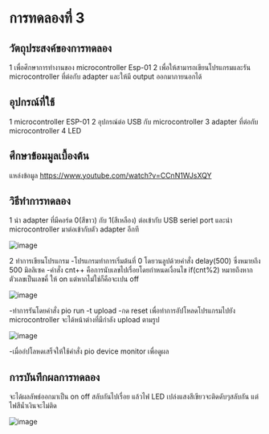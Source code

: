 # การทดลองที่ 3
## วัตถุประสงค์ของการทดลอง
  1 เพื่อศึกษาการทำงานของ microcontroller Esp-01 
  2 เพื่อให้สามารถเขียนโปรแกรมและรัน microcontroller ที่ต่อกับ adapter และให้มี output ออกมาภายนอกได้
## อุปกรณ์ที่ใช้
  1 microcontroller ESP-01
  2 อุปกรณ์ต่อ USB กับ microcontroller
  3 adapter ที่ต่อกับ microcontroller
  4 LED
## ศึกษาข้อมมูลเบื้องต้น
แหล่งข้อมูล https://www.youtube.com/watch?v=CCnN1WJsXQY
## วิธีทำการทดลอง
  1 นำ adapter ที่มีคอร์ด 0(สีขาว) กับ 1(สีเหลือง) ต่อเข้ากับ USB seriel port และนำ microcontroller มาต่อเข้ากับตัว adapter อีกที
  
  
  ![image](https://user-images.githubusercontent.com/80879942/112137666-1e88bb80-8c03-11eb-866b-b516ad5036b6.jpg)
 
 2 ทำการเขียนโปรแกรม 
    -โปรแกรมทำการเริ่มต้นที่ 0 โดยวนลูปด้วยคำสั่ง delay(500) ซึ่งหมายถึง 500 มิลลิเซค
    -คำสั่ง cnt++ คือการนับเลขไปเรื่อยโดยกำหนดเงื่อนไข if(cnt%2) หมายถึงหากตัวเลขเป็นเลขคี่ ให้ on แต่หากไม่ใช่ก็คือจะเปน off
    
    
  ![image](https://user-images.githubusercontent.com/80879942/112139226-1c276100-8c05-11eb-9b71-6711fb943ae2.jpg)

   -ทำการรันโดยคำสั่ง pio run -t upload
   -กด reset เพื่อทำการอัปโหลดโปรแกรมไปยัง microcontroller จะได้หน้าต่างที่มีกำลัง upload ตามรูป
    
   ![image](https://user-images.githubusercontent.com/80879942/112140260-5e9d6d80-8c06-11eb-9a5d-70b1e3322553.jpg)

    
   -เมื่ออํปโลหดเสร็จให้ใช้คำสั่ง pio device monitor เพื่อดูผล
   
    
## การบันทึกผลการทดลอง
   จะได้ผลลัพธ์ออกมาเป็น on off สลับกันไปเรื่อย แล้วไฟ LED เปล่งแสงสีเขียวจะติดดับๆสลับกัน แต่ไฟสีน้ำเงินจะไม่ติด  
   
   ![image](https://user-images.githubusercontent.com/80879942/112142078-ba68f600-8c08-11eb-97b0-456029f00641.jpg)
   
   
   
   



